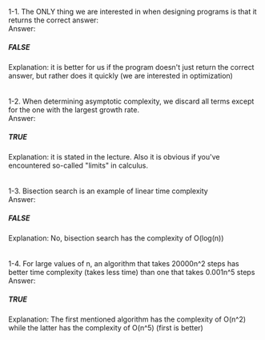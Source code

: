 1-1. The ONLY thing we are interested in when designing programs is that it returns the correct answer:  
Answer:   
##### FALSE    
Explanation: it is better for us if the program doesn't just return the correct answer, but rather does it quickly (we are interested in optimization)  
<br />
<br />
1-2. When determining asymptotic complexity, we discard all terms except for the one with the largest growth rate.      
Answer:     
##### TRUE  
Explanation: it is stated in the lecture. Also it is obvious if you've encountered so-called "limits" in calculus.  
<br />
<br />
1-3. Bisection search is an example of linear time complexity  
Answer:   
##### FALSE    
Explanation: No, bisection search has the complexity of O(log(n))   
<br />
<br />
1-4. For large values of n, an algorithm that takes 20000n^2 steps has better time complexity (takes less time) than one that takes 0.001n^5 steps   
Answer:    
##### TRUE   
Explanation: The first mentioned algorithm has the complexity of O(n^2) while the latter has the complexity of O(n^5) (first is better)   
